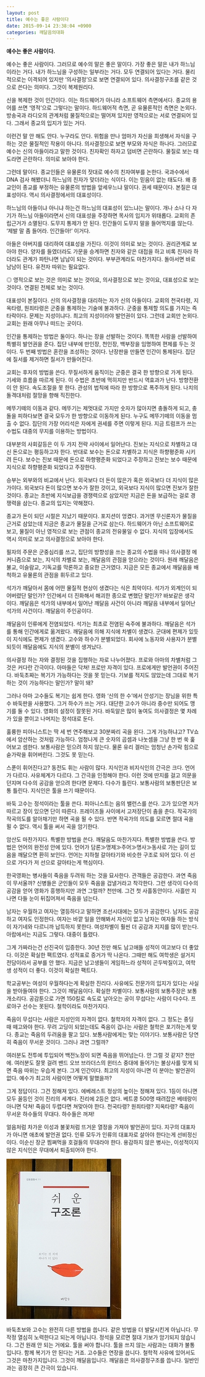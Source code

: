 ```yaml
---
layout: post
title: 예수는 좋은 사람이다
date: 2015-09-14 23:38:04 +0900
categories: 깨달음의대화
---
```

**예수는 좋은 사람이다.** 

  


예수는 좋은 사람이다. 그러므로 예수의 말은 좋은 말이다. 가장 좋은 말은 내가 하느님이라는 거다. 내가 하느님을 구성하는 일부라는 거다. 모두 연결되어 있다는 거다. 물리적으로는 이격되어 있지만 ‘의사결정’으로 보면 연결되어 있다. 의사결정구조를 같은 것으로 쓴다는 의미다. 그것이 복제원리다. 

  


신을 복제한 것이 인간이다. 이는 하드웨어가 아니라 소프트웨어 측면에서다. 종교의 용어를 쓰면 ‘영적’으로 그렇다는 말이다. 하드웨어적 측면, 곧 유물론적인 측면은 논외다. 방송국과 라디오의 관계처럼 물질적으로는 떨어져 있지만 영적으로는 서로 연결되어 있다. 그래서 종교의 입지가 있는 거다. 

  


이런건 말 안 해도 안다. 누구라도 안다. 위험을 만나 엄마가 자신을 희생해서 자식을 구하는 것은 물질적인 작용이 아니다. 의사결정으로 보면 부모와 자식은 하나다. 그러므로 예수는 신의 아들이라고 말한 것이다. 친자확인 하자고 덤비면 곤란하다. 물질로 보는 태도라면 곤란하다. 의미로 보아야 한다. 

  


그런데 말이다. 종교인들은 유물론의 잣대로 예수의 친자여부를 논한다. 국과수에서 DNA 검사 해봤더니 하느님의 친자가 맞더라는 식이다. 이는 믿음이 없는 태도다. 왜 종교인이 종교를 부정하는 유물론의 방법을 앞세우느냐 말이다. 권세 때문이다. 본질은 대표성이다. 역시 의사결정에서의 대표성이다.

  


하느님의 아들이냐 아니냐 하는건 하느님의 대표성이 있느냐는 말이다. 개나 소나 다 자기가 하느님 아들이라면서 신의 대표성을 주장하면 목사의 입지가 위태롭다. 교회의 존립근거가 소멸된다. 도무지 통제가 안 된다. 인간들이 도무지 말을 들어먹지를 않는다. ‘제발 말 좀 들어라. 인간들아!’ 이거다. 

  


아들은 아버지를 대리하여 대표성을 가진다. 이것이 의미로 보는 것이다. 권리관계로 보아야 한다. 양자를 들였더라도 가문을 승계하면 친자와 같은 대접을 하고 비록 친자라 하더라도 관계가 파탄나면 남남이 되는 것이다. 부부관계라도 마찬가지다. 돌아서면 바로 남남이 된다. 유전자 따위는 필요없다. 

  


◎ 영적으로 보는 것은 의미로 보는 것이요, 의사결정으로 보는 것이요, 대표성으로 보는 것이다. 연결된 전체로 보는 것이다. 

  


대표성이 본질이다. 신의 의사결정을 대리하는 자가 신의 아들이다. 교회의 천국타령, 지옥타령, 원죄타령은 군중을 통제하는 기술에 불과하다. 군중을 통제할 의도를 가지는 즉 타락이다. 문제는 지성이냐다. 최고의 지성이라야 발언권이 있다. 그런데 교회만 논외다. 교회는 원래 아무나 떠드는 곳이다. 

  


인간을 통제하는 방법은 둘이다. 하나는 장을 선발하는 것이다. 똑똑한 사람을 선발하여 특별히 발언권을 준다. 집단 내부에 만인장, 천인장, 백부장을 임명하여 편제를 두는 것이다. 두 번째 방법은 혼란을 조성하는 것이다. 난장판을 만들면 인간이 통제된다. 집단에 질서를 제거하면 질서가 만들어진다. 

  


교회는 후자의 방법을 쓴다. 무질서하게 움직이는 군중은 결국 한 방향으로 가게 된다. 기세와 흐름을 따르게 된다. 이 수법은 초반에 먹히지만 반드시 역효과가 난다. 방향전환이 안 된다. 속도조절을 못 한다. 관성의 법칙에 따라 한 방향으로 폭주하게 된다. 나치의 돌격대처럼 절망을 향해 직진한다. 

  


메뚜기떼의 이동과 같다. 메뚜기는 제멋대로 가지만 숫자가 많아지면 충돌하게 되고, 충돌을 피하다보면 결국 모두가 한 방향으로 이동하게 된다. 누구도 메뚜기떼의 이동을 멈출 수 없다. 집단의 가장 어리석은 자에게 권세를 주면 이렇게 된다. 지금 트럼프가 쓰는 수법도 대중의 무지를 이용하는 방법이다.

  


대부분의 사회갈등은 이 두 가지 전략 사이에서 일어난다. 진보는 지식으로 차별하고 대신 돈으로는 평등하고자 한다. 반대로 보수는 돈으로 차별하고 지식은 하향평준화 시키려 든다. 보수는 진보 때문에 돈으로 하향평준화 되었다고 주장하고 진보는 보수 때문에 지식으로 하향평준화 되었다고 주장한다. 

  


승부는 외부와의 비교에서 난다. 외국보다 더 돈이 많은가 혹은 외국보다 더 지식이 많은가이다. 외국보다 돈이 많으면 보수가 잘한 것이고, 외국보다 지식이 많으면 진보가 잘한 것이다. 종교는 초반에 지식보급을 경쟁력으로 삼았지만 지금은 돈을 보급하는 걸로 경쟁력을 삼는다. 종교의 입지는 약해졌다.

  


종교가 돈이 되던 시절은 지났기 때문이다. 포지션이 엉켰다. 과거엔 무신론자가 물질을 근거로 삼았는데 지금은 종교가 물질을 근거로 삼는다. 하드웨어가 아닌 소프트웨어로 보고, 물질이 아닌 영적으로 보는 관점이 종교의 전유물일 수 없다. 지식의 입장에서도 역시 의미로 보고 의사결정으로 보아야 한다. 

  


필자의 주문은 군중심리를 쓰고, 집단의 방향성을 쓰는 종교의 수법을 떠나 의사결정 메커니즘으로 보는, 지식의 차별로 보는, 깨달음의 관점을 얻으라는 것이다. 원래 깨달음은 불교, 이슬람교, 기독교를 막론하고 중요한 근거였다. 지금은 모든 종교에서 깨달음을 배척하고 유물론의 관점을 휘두르고 있다.

  


석가가 깨달아서 몸에 어떤 물질적 현상이 생겼다는 식은 최악이다. 석가가 외계인이 되어버렸단 말인가? 인간에서 더 진화해서 해괴한 종으로 변했단 말인가? 바보같은 생각이다. 깨달음은 석가의 내부에서 일어난 깨달음 사건이 아니라 깨달음 내부에서 일어난 석가의 사건이다. 깨달음이 주인공이다. 

  


깨달음이 인류에게 전염되었다. 석가는 최초로 전염된 숙주에 불과하다. 깨달음은 석가를 통해 인간에게로 옮겨왔다. 깨달음에 의해 지식에 차별이 생겼다. 군대에 편제가 있듯이 지식에도 편제가 생겼다. 고수와 하수가 분별되었다. 회사에 노동자와 사용자가 분별되듯이 깨달음에도 지식의 분별이 생겨났다. 

  


의사결정 하는 자와 결정된 것을 집행하는 자로 나누어졌다. 프로와 아마의 차별처럼 그것은 커다란 간극이다. 아마들은 닥쳐! 프로만 자격이 있다. 프로에게만 발언권이 주어진다. 바둑초짜는 복기가 가능하다는 것을 못 믿는다. 기보를 적지도 않았는데 그대로 복기하는 것이 가능하다는 말인가? 말이 돼?

  


그러나 아마 고수들도 복기는 쉽게 한다. 영화 ‘신의 한 수’에서 안성기는 장님을 위한 특수 바둑판을 사용했다. 그거 하수가 쓰는 거다. 대단한 고수가 아니라 중수만 되어도 맹기를 둘 수 있다. 영화의 설정이 잘못된 거다. 바둑알은 많이 놓여도 의사결정은 몇 차례가 있을 뿐이고 나머지는 정석대로 둔다. 

  


훌륭한 피아니스트는 딱 세 번 연주해보고 30분짜리 곡을 왼다. 그게 가능하냐고? TV쇼에서 암산하는 것처럼 가능하다. 엄청나게 큰 숫자의 곱셈과 나눗셈을 그냥 한 번 쑥 훑어보고 셈한다. 보통사람은 믿으려 하지 않는다. 물론 유리 겔러는 엄청난 손가락 힘으로 숟가락을 휘어버린다. 그것도 못 믿는다. 

  


스푼이 휘어진다고? 동전도 휘는 사람이 많다. 지식인과 비지식인의 간극은 크다. 언어가 다르다. 사유체계가 다르다. 그 간극을 인정해야 한다. 이런 것에 딴지를 걸고 의문을 던지며 다수의 공감을 얻으려 한다면 문제다. 다수가 틀린다. 보통사람의 보통판단은 보통 틀린다. 지식인은 툴을 쓰기 때문이다. 

  


바둑 고수는 정석이라는 툴을 쓴다. 피아니스트는 음의 밸런스를 쓴다. 고가 있으면 저가 따르고 장이 있으면 단이 따른다. 프레이즈들 사이에서 고저장단이 춤을 춘다. 작곡가의 작곡의도를 알아채기만 하면 곡을 욀 수 있다. 반면 작곡가의 의도를 모르면 절대 곡을 욀 수 없다. 역시 툴을 써서 곡을 암기한다.

  


암산도 마찬가지다. 특별한 방법을 쓴다. 깨달음도 마찬가지다. 특별한 방법을 쓴다. 방법은 언어의 완전성 안에 있다. 언어가 담론≫명제≫주어≫명사≫동사로 가는 길이 있음을 깨달으면 환히 보인다. 언어는 지하철 갈아타기와 비슷한 구조로 되어 있다. 이 선으로 가다가 저 선으로 갈아타는게 핵심이다.

  


한국영화는 병사들이 죽음을 두려워 하는 것을 묘사한다. 관객들은 공감한다. 과연 죽음이 무서울까? 신병들은 군인들이 모두 죽음을 겁낼거라고 착각한다. 그런 생각이 다수의 공감을 얻어 영화가 흥행하지만 과연 그럴까? 천만에. 그건 첫 사흘동안이다. 사흘만 지나면 다들 눈이 뒤집어져서 죽음을 넘는다.

  


남자는 우월하고 여자는 열등하다고 말하면 조선시대에는 모두가 공감한다. 남자도 공감하고 여자도 인정한다. 여자는 바깥 일을 안해봐서 자신이 없고 남자는 여자들 하는 방식이 자기네와 다르니까 납득하지 못한다. 여성차별이 훨씬 더 공감과 지지를 많이 받는다. 아랍에서는 지금도 그렇다. 대중이 틀렸다.

  


그게 가짜라는건 선진국이 입증한다. 30년 전만 해도 남고애들 성적이 여고보다 더 좋았다. 이것은 확실한 팩트였다. 성적표로 증거가 딱 나온다. 그때만 해도 여학생은 설거지 전담이라서 공부를 안 했다. 지금은 남고생들이 게임하느라 성적이 곤두박질이고, 여학생 성적이 더 좋다. 이것이 확실한 팩트다. 

  


학교공부는 여성이 우월하다는게 확실한 진리다. 사유에도 전문가의 입지가 있다는 사실을 받아들여야 한다. 그것이 깨달음이다. 확실한 차별이다. 보통사람의 보통주장은 보통 개소리다. 공감툰으로 가면 150킬로 속도로 날아오는 공이 무섭다는 사람이 다수다. 프로야구 선수는 못된다. 철학이라도 마찬가지다.

  


죽음이 무섭다는 사람은 지성인의 자격이 없다. 철학자의 자격이 없다. 그 정도는 중딩 때 떼고와야 한다. 무려 고딩이 되었는데도 죽음이 겁나는 사람은 철학은 포기하는게 맞다. 종교는 죽음의 두려움을 팔고 있다. 보통사람에게는 맞는 이야기다. 보통사람은 당연히 죽음이 무서운 것이다. 그러나 과연 그럴까? 

  


여러분도 전투에 투입되어 백전노장이 되면 죽음을 뛰어넘는다. 안 그럴 것 같지? 천만에. 여러분도 잘못 걸려 밴드 오브 브라더스의 윈터스 중대에 들어가는 불상사를 맞게 되면 죽음 따위는 우습게 본다. 그게 인간이다. 최고의 지성이 아니면 이 분야는 발언권이 없다. 예수가 최고의 사람이면 어떻게 말했을까? 

  


그게 정답이다. 그건 정해져 있다. 에베레스트 정상의 높이는 정해져 있다. 1등이 아니면 모두 꼴등인 것이 진리의 세계다. 진리에 2등은 없다. 베트콩 500명 때려잡은 베테랑이 아니면 닥쳐! 죽음이 두렵다면 쳐맞아야 한다. 천국타령? 원죄타령? 지옥타령? 죽음이 무서운 하수들의 무대다. 하수들은 꺼져! 

  


얼음처럼 차가운 이성과 불꽃처럼 뜨거운 열정을 가져야 발언권이 있다. 지구의 대표자가 아니면 애초에 발언권 없다. 인류 모두가 인류의 대표자로 살아야 한다는게 선비정신이다. 이순신 장군 찜쪄먹을 호걸들의 무대라야 한다. 용감하지 않은 병사는, 이성적이지 않은 지식인은 무대에서 퇴출되어야 한다.

  


  



 

<img src="files/attach/images/198/051/621/DSC01488.JPG" alt="DSC01488.JPG" width="300" height="419" /> 

  


바둑초보와 고수는 완전히 다른 방법을 씁니다. 같은 방법을 더 발달시킨게 아닙니다. 무작정 열심히 노력한다고 되는게 아닙니다. 정석을 모르면 절대 기보가 암기되지 않습니다. 그건 원래 안 되는 거에요. 툴을 써야 합니다. 툴을 쓰지 않는 사람과는 대화가 불통입니다. 함께 복기가 안 된다는 거죠. 고수들은 연장을 씁니다. 철학적 사유에 있어서도 그것은 마찬가지입니다. 그것이 깨달음입니다. 깨달음은 의사결정구조를 씁니다. 일반인과는 굉장히 큰 간극이 있습니다.